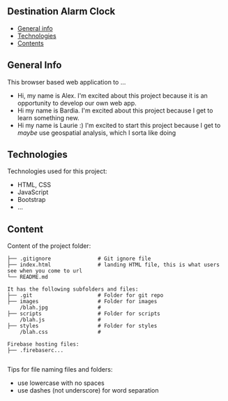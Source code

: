 ## Destination Alarm Clock

* [General info](#general-info)
* [Technologies](#technologies)
* [Contents](#content)

## General Info
This browser based web application to ...
* Hi, my name is Alex. I'm excited about this project because it is an opportunity to develop our own web app.
* Hi my name is Bardia. I'm excited about this project because I get to learn something new.
* Hi my name is Laurie :) I'm excited to start this project because I get to *maybe* use geospatial analysis, which I sorta like doing
	
## Technologies
Technologies used for this project:
* HTML, CSS
* JavaScript
* Bootstrap 
* ...
	
## Content
Content of the project folder:

```
├── .gitignore               # Git ignore file
├── index.html               # landing HTML file, this is what users see when you come to url
└── README.md

It has the following subfolders and files:
├── .git                     # Folder for git repo
├── images                   # Folder for images
    /blah.jpg                # 
├── scripts                  # Folder for scripts
    /blah.js                 # 
├── styles                   # Folder for styles
    /blah.css                # 

Firebase hosting files: 
├── .firebaserc...


```

Tips for file naming files and folders:
* use lowercase with no spaces
* use dashes (not underscore) for word separation

